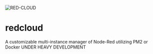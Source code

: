 ![RED-CLOUD](https://github.com/ywadi/redcloud/blob/master/logo.png?raw=true)

# redcloud
A customizable multi-instance manager of Node-Red utilizing PM2 or Docker 
UNDER HEAVY DEVELOPMENT 

